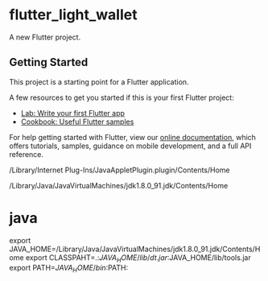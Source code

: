 # flutter_light_wallet

A new Flutter project.

## Getting Started

This project is a starting point for a Flutter application.

A few resources to get you started if this is your first Flutter project:

- [Lab: Write your first Flutter app](https://flutter.dev/docs/get-started/codelab)
- [Cookbook: Useful Flutter samples](https://flutter.dev/docs/cookbook)

For help getting started with Flutter, view our
[online documentation](https://flutter.dev/docs), which offers tutorials,
samples, guidance on mobile development, and a full API reference.

/Library/Internet Plug-Ins/JavaAppletPlugin.plugin/Contents/Home

/Library/Java/JavaVirtualMachines/jdk1.8.0_91.jdk/Contents/Home

# java
export JAVA_HOME=/Library/Java/JavaVirtualMachines/jdk1.8.0_91.jdk/Contents/Home
export CLASSPAHT=.:$JAVA_HOME/lib/dt.jar:$JAVA_HOME/lib/tools.jar
export PATH=$JAVA_HOME/bin:$PATH: